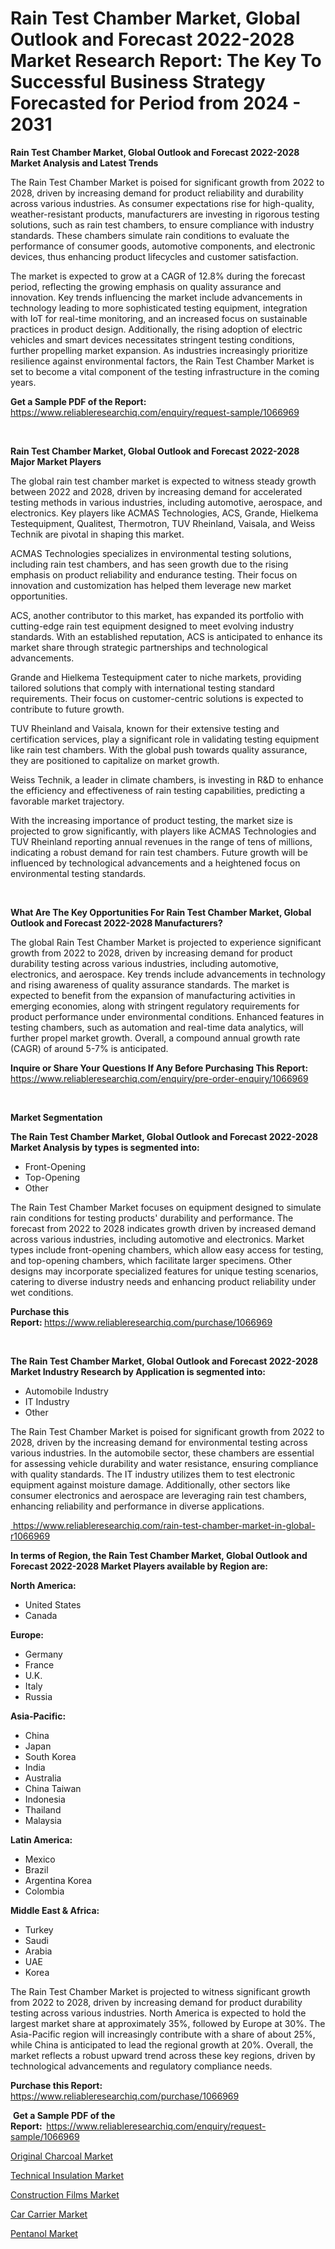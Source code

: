 <p><h1>Rain Test Chamber Market, Global Outlook and Forecast 2022-2028 Market Research Report: The Key To Successful Business Strategy Forecasted for Period from 2024 - 2031</h1></p><p><strong>Rain Test Chamber Market, Global Outlook and Forecast 2022-2028 Market Analysis and Latest Trends</strong></p>
<p><p>The Rain Test Chamber Market is poised for significant growth from 2022 to 2028, driven by increasing demand for product reliability and durability across various industries. As consumer expectations rise for high-quality, weather-resistant products, manufacturers are investing in rigorous testing solutions, such as rain test chambers, to ensure compliance with industry standards. These chambers simulate rain conditions to evaluate the performance of consumer goods, automotive components, and electronic devices, thus enhancing product lifecycles and customer satisfaction.</p><p>The market is expected to grow at a CAGR of 12.8% during the forecast period, reflecting the growing emphasis on quality assurance and innovation. Key trends influencing the market include advancements in technology leading to more sophisticated testing equipment, integration with IoT for real-time monitoring, and an increased focus on sustainable practices in product design. Additionally, the rising adoption of electric vehicles and smart devices necessitates stringent testing conditions, further propelling market expansion. As industries increasingly prioritize resilience against environmental factors, the Rain Test Chamber Market is set to become a vital component of the testing infrastructure in the coming years.</p></p>
<p><strong>Get a Sample PDF of the Report:&nbsp;</strong> <a href="https://www.reliableresearchiq.com/enquiry/request-sample/1066969">https://www.reliableresearchiq.com/enquiry/request-sample/1066969</a></p>
<p>&nbsp;</p>
<p><strong>Rain Test Chamber Market, Global Outlook and Forecast 2022-2028 Major Market Players</strong></p>
<p><p>The global rain test chamber market is expected to witness steady growth between 2022 and 2028, driven by increasing demand for accelerated testing methods in various industries, including automotive, aerospace, and electronics. Key players like ACMAS Technologies, ACS, Grande, Hielkema Testequipment, Qualitest, Thermotron, TUV Rheinland, Vaisala, and Weiss Technik are pivotal in shaping this market.</p><p>ACMAS Technologies specializes in environmental testing solutions, including rain test chambers, and has seen growth due to the rising emphasis on product reliability and endurance testing. Their focus on innovation and customization has helped them leverage new market opportunities.</p><p>ACS, another contributor to this market, has expanded its portfolio with cutting-edge rain test equipment designed to meet evolving industry standards. With an established reputation, ACS is anticipated to enhance its market share through strategic partnerships and technological advancements.</p><p>Grande and Hielkema Testequipment cater to niche markets, providing tailored solutions that comply with international testing standard requirements. Their focus on customer-centric solutions is expected to contribute to future growth.</p><p>TUV Rheinland and Vaisala, known for their extensive testing and certification services, play a significant role in validating testing equipment like rain test chambers. With the global push towards quality assurance, they are positioned to capitalize on market growth.</p><p>Weiss Technik, a leader in climate chambers, is investing in R&D to enhance the efficiency and effectiveness of rain testing capabilities, predicting a favorable market trajectory.</p><p>With the increasing importance of product testing, the market size is projected to grow significantly, with players like ACMAS Technologies and TUV Rheinland reporting annual revenues in the range of tens of millions, indicating a robust demand for rain test chambers. Future growth will be influenced by technological advancements and a heightened focus on environmental testing standards.</p></p>
<p>&nbsp;</p>
<p><strong>What Are The Key Opportunities For Rain Test Chamber Market, Global Outlook and Forecast 2022-2028 Manufacturers?</strong></p>
<p><p>The global Rain Test Chamber Market is projected to experience significant growth from 2022 to 2028, driven by increasing demand for product durability testing across various industries, including automotive, electronics, and aerospace. Key trends include advancements in technology and rising awareness of quality assurance standards. The market is expected to benefit from the expansion of manufacturing activities in emerging economies, along with stringent regulatory requirements for product performance under environmental conditions. Enhanced features in testing chambers, such as automation and real-time data analytics, will further propel market growth. Overall, a compound annual growth rate (CAGR) of around 5-7% is anticipated.</p></p>
<p><strong>Inquire or Share Your Questions If Any Before Purchasing This Report:</strong> <a href="https://www.reliableresearchiq.com/enquiry/pre-order-enquiry/1066969">https://www.reliableresearchiq.com/enquiry/pre-order-enquiry/1066969</a></p>
<p>&nbsp;</p>
<p><strong>Market Segmentation</strong></p>
<p><strong>The Rain Test Chamber Market, Global Outlook and Forecast 2022-2028 Market Analysis by types is segmented into:</strong></p>
<p><ul><li>Front-Opening</li><li>Top-Opening</li><li>Other</li></ul></p>
<p><p>The Rain Test Chamber Market focuses on equipment designed to simulate rain conditions for testing products' durability and performance. The forecast from 2022 to 2028 indicates growth driven by increased demand across various industries, including automotive and electronics. Market types include front-opening chambers, which allow easy access for testing, and top-opening chambers, which facilitate larger specimens. Other designs may incorporate specialized features for unique testing scenarios, catering to diverse industry needs and enhancing product reliability under wet conditions.</p></p>
<p><strong>Purchase this Report:&nbsp;</strong><a href="https://www.reliableresearchiq.com/purchase/1066969">https://www.reliableresearchiq.com/purchase/1066969</a></p>
<p>&nbsp;</p>
<p><strong>The Rain Test Chamber Market, Global Outlook and Forecast 2022-2028 Market Industry Research by Application is segmented into:</strong></p>
<p><ul><li>Automobile Industry</li><li>IT Industry</li><li>Other</li></ul></p>
<p><p>The Rain Test Chamber Market is poised for significant growth from 2022 to 2028, driven by the increasing demand for environmental testing across various industries. In the automobile sector, these chambers are essential for assessing vehicle durability and water resistance, ensuring compliance with quality standards. The IT industry utilizes them to test electronic equipment against moisture damage. Additionally, other sectors like consumer electronics and aerospace are leveraging rain test chambers, enhancing reliability and performance in diverse applications.</p></p>
<p><a href="https://www.reliableresearchiq.com/rain-test-chamber-market-in-global-r1066969">&nbsp;https://www.reliableresearchiq.com/rain-test-chamber-market-in-global-r1066969</a></p>
<p><strong>In terms of Region, the Rain Test Chamber Market, Global Outlook and Forecast 2022-2028 Market Players available by Region are:</strong></p>
<p>
    <p> <strong> North America: </strong>
        <ul>
            <li>United States</li>
            <li>Canada</li>
        </ul>
        </p> 
    <p> <strong> Europe: </strong>
        <ul>
            <li>Germany</li>
            <li>France</li>
            <li>U.K.</li>
            <li>Italy</li>
            <li>Russia</li>
        </ul>
        </p> 
    <p> <strong> Asia-Pacific: </strong>
        <ul>
            <li>China</li>
            <li>Japan</li>
            <li>South Korea</li>
            <li>India</li>
            <li>Australia</li>
            <li>China Taiwan</li>
            <li>Indonesia</li>
            <li>Thailand</li>
            <li>Malaysia</li>
        </ul>
        </p> 
    <p> <strong> Latin America: </strong>
        <ul>
            <li>Mexico</li>
            <li>Brazil</li>
            <li>Argentina Korea</li>
            <li>Colombia</li>
        </ul>
        </p> 
    <p> <strong> Middle East & Africa: </strong>
        <ul>
            <li>Turkey</li>
            <li>Saudi</li>
            <li>Arabia</li>
            <li>UAE</li>
            <li>Korea</li>
        </ul>
    </p>
    </p>
<p><p>The Rain Test Chamber Market is projected to witness significant growth from 2022 to 2028, driven by increasing demand for product durability testing across various industries. North America is expected to hold the largest market share at approximately 35%, followed by Europe at 30%. The Asia-Pacific region will increasingly contribute with a share of about 25%, while China is anticipated to lead the regional growth at 20%. Overall, the market reflects a robust upward trend across these key regions, driven by technological advancements and regulatory compliance needs.</p></p>
<p><strong>Purchase this Report: </strong><a href="https://www.reliableresearchiq.com/purchase/1066969">https://www.reliableresearchiq.com/purchase/1066969</a></p>
<p>&nbsp;<strong>Get a Sample PDF of the Report:&nbsp;&nbsp;</strong><a href="https://www.reliableresearchiq.com/enquiry/request-sample/1066969">https://www.reliableresearchiq.com/enquiry/request-sample/1066969</a></p>
<p><strong></strong></p>
<p><p><a href="https://medium.com/@menrave8_9782/this-original-charcoal-market-research-report-evaluates-the-key-market-trends-drivers-and-072a2f7ae0e9">Original Charcoal Market</a></p><p><a href="https://medium.com/@menrave8_9782/the-growth-of-the-technical-insulation-market-has-been-significant-driven-by-various-critical-ef62794648d2">Technical Insulation Market</a></p><p><a href="https://www.linkedin.com/pulse/deep-dive-construction-films-market-itstrends-segmentation-6sgnf?trackingId=S75FuGeXTGOG2bdVO1fp2w%3D%3D">Construction Films Market</a></p><p><a href="https://www.linkedin.com/pulse/car-carrier-market-share-new-trends-analysis-its-type-application-6ahxe?trackingId=VAexojibRbOLyLhW81n2Vg%3D%3D">Car Carrier Market</a></p><p><a href="https://issuu.com/reportprime-2/docs/pentanol-market-size-2030.pptx_9b5b520015fdb7">Pentanol Market</a></p></p>